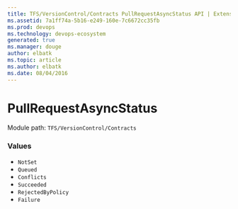 ```yaml
---
title: TFS/VersionControl/Contracts PullRequestAsyncStatus API | Extensions for Visual Studio Team Services
ms.assetid: 7a1ff74a-5b16-e249-160e-7c6672cc35fb
ms.prod: devops
ms.technology: devops-ecosystem
generated: true
ms.manager: douge
author: elbatk
ms.topic: article
ms.author: elbatk
ms.date: 08/04/2016
---
```


# PullRequestAsyncStatus

Module path: `TFS/VersionControl/Contracts`

### Values

* `NotSet` 
* `Queued` 
* `Conflicts` 
* `Succeeded` 
* `RejectedByPolicy` 
* `Failure` 
